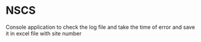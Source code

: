 # NSCS
Console application to check the log file and take the time of error and save it in excel file with site number
